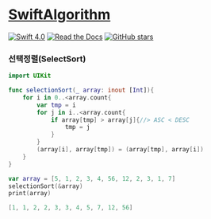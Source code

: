 # [SwiftAlgorithm](https://github.com/pikachu987/SwiftAlgorithm "SwiftAlgorithm")

[![Swift 4.0](https://img.shields.io/badge/Swift-4.0-orange.svg?style=flat)](https://developer.apple.com/swift/)
[![Read the Docs](https://img.shields.io/readthedocs/pip.svg)](https://github.com/pikachu987/SwiftAlgorithm)
[![GitHub stars](https://img.shields.io/github/stars/badges/shields.svg?style=social&label=Stars)](https://github.com/pikachu987/SwiftAlgorithm)

### 선택정렬(SelectSort)

```swift
import UIKit

func selectionSort(_ array: inout [Int]){
    for i in 0..<array.count{
        var tmp = i
        for j in i..<array.count{
            if array[tmp] > array[j]{//> ASC < DESC
                tmp = j
            }
        }
        (array[i], array[tmp]) = (array[tmp], array[i])
    }
}

var array = [5, 1, 2, 3, 4, 56, 12, 2, 3, 1, 7]
selectionSort(&array)
print(array)
```
```swift
[1, 1, 2, 2, 3, 3, 4, 5, 7, 12, 56]
```
